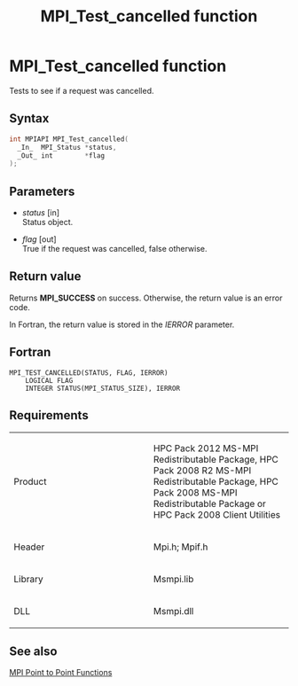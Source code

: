 ﻿---
title: MPI_Test_cancelled function
TOCTitle: MPI_Test_cancelled function
ms:assetid: 4649c1b5-9202-4a0c-b48a-1faf55ce74ef
ms:mtpsurl: https://msdn.microsoft.com/en-us/library/Dn473483(v=VS.85)
ms:contentKeyID: 59361018
ms.date: 03/28/2018
mtps_version: v=VS.85
f1_keywords:
- MPI_TEST_CANCELLED
- mpif/MPI_Test_cancelled
- mpi/MPI_TEST_CANCELLED
dev_langs:
- C++
- C
---

# MPI\_Test\_cancelled function

Tests to see if a request was cancelled.

## Syntax

``` c++
int MPIAPI MPI_Test_cancelled(
  _In_  MPI_Status *status,
  _Out_ int        *flag
);
```

## Parameters

  - *status* \[in\]  
    Status object.

  - *flag* \[out\]  
    True if the request was cancelled, false otherwise.

## Return value

Returns **MPI\_SUCCESS** on success. Otherwise, the return value is an error code.

In Fortran, the return value is stored in the *IERROR* parameter.

## Fortran

    MPI_TEST_CANCELLED(STATUS, FLAG, IERROR)
        LOGICAL FLAG
        INTEGER STATUS(MPI_STATUS_SIZE), IERROR

## Requirements

<table>
<colgroup>
<col style="width: 50%" />
<col style="width: 50%" />
</colgroup>
<tbody>
<tr class="odd">
<td><p>Product</p></td>
<td><p>HPC Pack 2012 MS-MPI Redistributable Package, HPC Pack 2008 R2 MS-MPI Redistributable Package, HPC Pack 2008 MS-MPI Redistributable Package or HPC Pack 2008 Client Utilities</p></td>
</tr>
<tr class="even">
<td><p>Header</p></td>
<td>Mpi.h;
Mpif.h</td>
</tr>
<tr class="odd">
<td><p>Library</p></td>
<td>Msmpi.lib</td>
</tr>
<tr class="even">
<td><p>DLL</p></td>
<td>Msmpi.dll</td>
</tr>
</tbody>
</table>


## See also

[MPI Point to Point Functions](mpi-point-to-point-functions.md)

